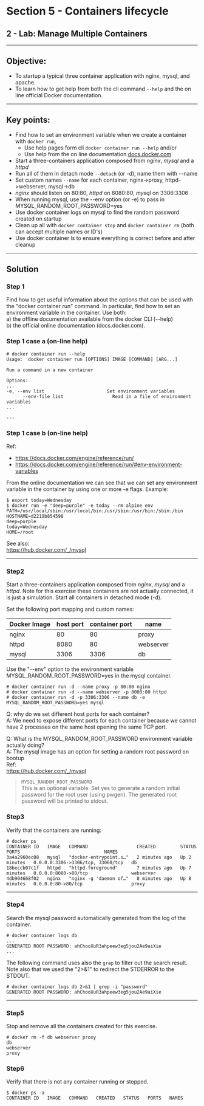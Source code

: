 # Section 5 - Containers lifecycle
## 2 - Lab: Manage Multiple Containers 

---

## Objective:  
 - To startup a typical three container application with nginx, mysql, and apache. 
 - To learn how to get help from both the cli command `--help` and the on line official Docker documentation.

---

## Key points:
 - Find how to set an environment variable when we create a container with `docker run`, 
   - Use help pages form cli `docker container run --help` and/or 
   - Use help from the on line documentation [docs.docker.com](https://docs.docker.com/reference/)  
 - Start a three-containers application composed from *nginx*, *mysql* and a *httpd*  
 - Run all of them in detach mode `--detach` (or -d), name them with --name
 - Set custom names `--name` for each container, nginx->proxy,  httpd->webserver, mysql->db  
 - *nginx* should listen on 80:80, *httpd* on 8080:80, *mysql* on 3306:3306
 - When running mysql, use the --env option (or -e) to pass in MYSQL_RANDOM_ROOT_PASSWORD=yes
 - Use docker container logs on mysql to find the random password created on startup
 - Clean up all with `docker container stop` and `docker container rm` (both can accept multiple names or ID's)
 - Use docker container ls to ensure everything is correct before and after cleanup

---
## Solution

### Step 1
Find how to get useful information about the options that can be used with the "docker container run" command.
In particular, find how to set an environment variable in the container. 
Use both:  
  a) the offline documentation available from the docker CLI (--help)  
  b) the official online documentation (docs.docker.com).

### Step 1 case a (on-line help)
```terminal
# docker container run --help
Usage:  docker container run [OPTIONS] IMAGE [COMMAND] [ARG...]

Run a command in a new container

Options:
...
-e, --env list                       Set environment variables
      --env-file list                  Read in a file of environment variables
...      
                                       
---
```

### Step 1 case b (on-line help)
Ref:  
 - https://docs.docker.com/engine/reference/run/  
 - https://docs.docker.com/engine/reference/run/#env-environment-variables 

From the online documentation we can see that we can set any environment variable in the container by using one or more -e flags.
Example:

```console
$ export today=Wednesday
$ docker run -e "deep=purple" -e today --rm alpine env
PATH=/usr/local/sbin:/usr/local/bin:/usr/sbin:/usr/bin:/sbin:/bin
HOSTNAME=d2219b854598
deep=purple
today=Wednesday
HOME=/root
```

See also:  
https://hub.docker.com/_/mysql

---

### Step2
Start a three-containers application composed from *nginx*, *mysql* and a *httpd*. 
Note for this exercise these containers are not actually connected, it is just a simulation. 
Start all containers in detached mode (-d).

Set the following port mapping and custom names:

|Docker Image|host port   |container port|name      |
|------------|------------|--------------|----------|
|nginx       |80          |80            |proxy     |
|httpd       |8080        |80            |webserver |
|mysql       |3306        |3306          |db        | 
 
Use the "--env" option to the environment variable MYSQL_RANDOM_ROOT_PASSWORD=yes in the mysql container. 

```console
# docker container run -d --name proxy -p 80:80 nginx
# docker container run -d --name webserver -p 8080:80 httpd
# docker container run -d -p 3306:3306 --name db -e MYSQL_RANDOM_ROOT_PASSWORD=yes mysql
```
Q: why do we set different host ports for each container?  
A: We need to expose different ports for each container because we cannot have 2 processes on the same host opening the same TCP port.

Q: What is the MYSQL_RANDOM_ROOT_PASSWORD environment variable actually doing?  
A: The mysql image has an option for setting a random root password on bootup  
Ref:  
https://hub.docker.com/_/mysql  
> `MYSQL_RANDOM_ROOT_PASSWORD`    
> This is an optional variable. Set yes to generate a random initial password for the root user (using pwgen). The generated root password will be printed to stdout. 

### Step3 
Verify that the containers are running:  
```console
# docker ps
CONTAINER ID   IMAGE   COMMAND                  CREATED         STATUS         PORTS                               NAMES
3a4a2960ec08   mysql   "docker-entrypoint.s…"   2 minutes ago   Up 2 minutes   0.0.0.0:3306->3306/tcp, 33060/tcp   db
18beccb07c1f   httpd   "httpd-foreground"       7 minutes ago   Up 7 minutes   0.0.0.0:8080->80/tcp                webserver
4db904668f02   nginx   "nginx -g 'daemon of…"   8 minutes ago   Up 8 minutes   0.0.0.0:80->80/tcp                  proxy
```
---

### Step4
Search the mysql password automatically generated from the log of the container. 

```console
# docker container logs db
...
GENERATED ROOT PASSWORD: ahChooXuR3ahpeew3eg5jou2Ae9aiXie
...
```
The following command uses also the `grep` to filter out the search result.  
Note also that we used the "2>&1" to redirect the STDERROR to the STDOUT.  
```console
# docker container logs db 2>&1 | grep -i "password"
GENERATED ROOT PASSWORD: ahChooXuR3ahpeew3eg5jou2Ae9aiXie
```
---
### Step5
Stop and remove all the containers created for this exercise.
```console
# docker rm -f db webserver proxy
db
webserver
proxy
```

### Step6
Verify that there is not any container running or stopped. 
```console
$ docker ps -a
CONTAINER ID   IMAGE   COMMAND   CREATED   STATUS   PORTS   NAMES
```

 
